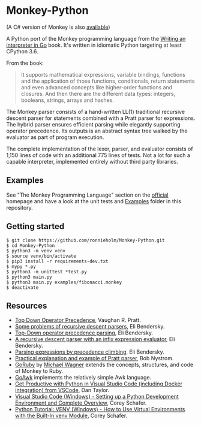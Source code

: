 # Monkey-Python

(A C# version of Monkey is also [available](https://github.com/ronnieholm/Monkey-CSharp))

A Python port of the Monkey programming language from the [Writing an
interpreter in Go](https://interpreterbook.com) book. It's written in idiomatic
Python targeting at least CPython 3.6.

From the book:

> It supports mathematical expressions, variable bindings, functions and the
> application of those functions, conditionals, return statements and even
> advanced concepts like higher-order functions and closures. And then there are
> the different data types: integers, booleans, strings, arrays and hashes.

The Monkey parser consists of a hand-written LL(1) traditional recursive descent
parser for statements combined with a Pratt parser for expressions. The hybrid
parser ensures efficient parsing while elegantly supporting operator precedence.
Its outputs is an abstract syntax tree walked by the evaluator as part of
program execution.

The complete implementation of the lexer, parser, and evaluator consists of
1,150 lines of code with an additional 775 lines of tests. Not a lot for such a
capable interpreter, implemented entirely without third party libraries.

## Examples

See "The Monkey Programming Language" section on the
[official](https://interpreterbook.com) homepage and have a look at the unit
tests and [Examples](Examples) folder in this repository.

## Getting started

    $ git clone https://github.com/ronnieholm/Monkey-Python.git
    $ cd Monkey-Python
    $ python3 -m venv venv
    $ source venv/bin/activate
    $ pip3 install -r requirements-dev.txt
    $ mypy *.py
    $ python3 -m unittest *test.py
    $ python3 main.py
    $ python3 main.py examples/fibonacci.monkey
    $ deactivate

<!--
Creating requirements-dev.txt after creating venv above
pip3 install mypy
pip3 freeze > requirements-dev.txt
python3 -m cProfile main.py examples/fibonacci.monkey
pylint *py
-->

## Resources

- [Top Down Operator
  Precedence](https://web.archive.org/web/20151223215421/http://hall.org.ua/halls/wizzard/pdf/Vaughan.Pratt.TDOP.pdf),
  Vaughan R. Pratt.
- [Some problems of recursive descent parsers](https://eli.thegreenplace.net/2009/03/14/some-problems-of-recursive-descent-parsers), Eli Bendersky.
- [Top-Down operator precedence parsing](https://eli.thegreenplace.net/2010/01/02/top-down-operator-precedence-parsing), Eli Bendersky.
- [A recursive descent parser with an infix expression evaluator](https://eli.thegreenplace.net/2009/03/20/a-recursive-descent-parser-with-an-infix-expression-evaluator), Eli Bendersky.
- [Parsing expressions by precedence climbing](https://eli.thegreenplace.net/2012/08/02/parsing-expressions-by-precedence-climbing.html), Eli Bendersky.
- [Practical explanation and example of Pratt parser](http://journal.stuffwithstuff.com/2011/03/19/pratt-parsers-expression-parsing-made-easy), Bob Nystrom.
- [GoRuby](https://github.com/goruby/goruby) by [Michael
  Wagner](https://twitter.com/mitch000001) extends the concepts, structures, and
  code of Monkey to Ruby.
- [GoAwk](https://github.com/benhoyt/goawk) implements the relatively simple Awk language.
- [Get Productive with Python in Visual Studio Code (including Docker integration) from VSCode](https://www.youtube.com/watch?v=6YLMWU-5H9o), Dan Taylor.
- [Visual Studio Code (Windows) - Setting up a Python Development Environment and Complete Overview](https://www.youtube.com/watch?v=-nh9rCzPJ20), Corey Schafer.
- [Python Tutorial: VENV (Windows) - How to Use Virtual Environments with the Built-In venv Module](https://www.youtube.com/watch?v=APOPm01BVrk), Corey Schafer.